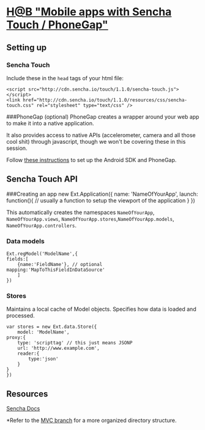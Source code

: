 [H@B "Mobile apps with Sencha Touch / PhoneGap"](https://www.facebook.com/events/289875327701276/)
=================================================
 

Setting up
----------
### Sencha Touch
Include these in the `head` tags of your html file:

    <script src="http://cdn.sencha.io/touch/1.1.0/sencha-touch.js"></script>
    <link href="http://cdn.sencha.io/touch/1.1.0/resources/css/sencha-touch.css" rel="stylesheet" type="text/css" />

###PhoneGap (optional)
PhoneGap creates a wrapper around your web app to make it into a native application. 

It also provides access to native APIs (accelerometer, camera and all those cool shit) through javascript, though we won't be covering these in this session.

Follow [these instructions](http://phonegap.com/start/#android) to set up the Android SDK and PhoneGap.

Sencha Touch API
----------------
###Creating an app
	 new Ext.Application({
	     name: 'NameOfYourApp',
	     launch: function(){
	     	     // usually a function to setup the viewport of the application
	     }
	 })

This automatically creates the namespaces `NameOfYourApp`, `NameOfYourApp.views`, `NameOfYourApp.stores`,`NameOfYourApp.models`, `NameOfYourApp.controllers`. 


### Data models
    Ext.regModel('ModelName',{
	fields:[
		{name:'FieldName'}, // optional mapping:'MapToThisFieldInDataSource'
		]
    })

### Stores
Maintains a local cache of Model objects. Specifies how data is loaded and processed.

    var stores = new Ext.data.Store({
    	model: 'ModelName',
	proxy:{
		type: 'scripttag' // this just means JSONP
		url: 'http://www.example.com',
		reader:{
			type:'json'
		}
	}
	})

Resources
----------
[Sencha Docs](http://docs.sencha.com/touch/1-1/)


*Refer to the [MVC branch](https://github.com/jmwong/sencha-touch-workshop/tree/MVC) for a more organized directory structure.




